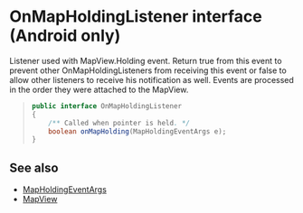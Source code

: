 
# OnMapHoldingListener interface (Android only)

Listener used with MapView.Holding event. Return true from this event to prevent other OnMapHoldingListeners from receiving this event or false to allow other listeners to receive his notification as well. Events are processed in the order they were attached to the MapView.

>```java
>public interface OnMapHoldingListener
> {
>     /** Called when pointer is held. */
>     boolean onMapHolding(MapHoldingEventArgs e);
> }
>```

## See also

* [MapHoldingEventArgs](MapHoldingEventArgs.md)
* [MapView](../MapView.md)